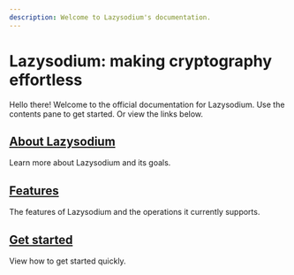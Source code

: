 ```yaml
---
description: Welcome to Lazysodium's documentation.
---
```


# Lazysodium: making cryptography effortless

Hello there! Welcome to the official documentation for Lazysodium. Use the contents pane to get started. Or view the links below.

## [About Lazysodium](about-1/about.md)

Learn more about Lazysodium and its goals.

## [Features](about-1/features.md)

The features of Lazysodium and the operations it currently supports.

## [Get started](usage/getting-started.md)

View how to get started quickly.

